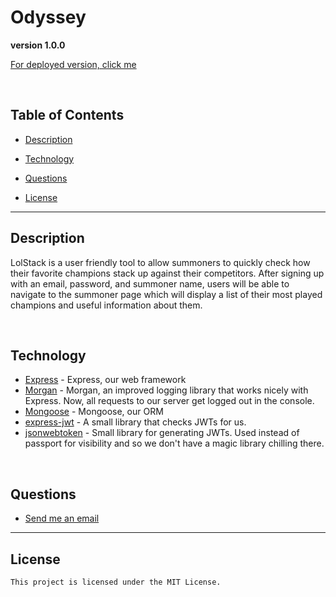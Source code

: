 # Odyssey

**version 1.0.0**

[For deployed version, click me](https://lolstack.herokuapp.com/)

<br>

  ## Table of Contents

  
* [Description](#description)
  
* [Technology](#technology)
  
* [Questions](#questions)

* [License](#license)
  
<hr>

  ## Description 

  LolStack is a user friendly tool to allow summoners to quickly check how their favorite champions stack up against their competitors. After signing up with an email, password, and summoner name, users will be able to navigate to the summoner page which will display a list of their most played champions and useful information about them.

<br>

  ## Technology

* [Express](https://expressjs.com/) - Express, our web framework
* [Morgan](https://www.npmjs.com/package/morgan) - Morgan, an improved logging library that works nicely with Express. Now, all requests to our server get logged out in the console. 
* [Mongoose](https://mongoosejs.com/) - Mongoose, our ORM
* [express-jwt](https://www.npmjs.com/package/express-jwt) - A small library that checks JWTs for us.
* [jsonwebtoken](https://www.npmjs.com/package/jsonwebtoken) - Small library for generating JWTs. Used instead of passport for visibility and so we don't have a magic library chilling there.

<br>

  ## Questions 
  
* [Send me an email](mailto:andrew.hoff14@yahoo.com)

<hr>

  ## License 

    This project is licensed under the MIT License.

